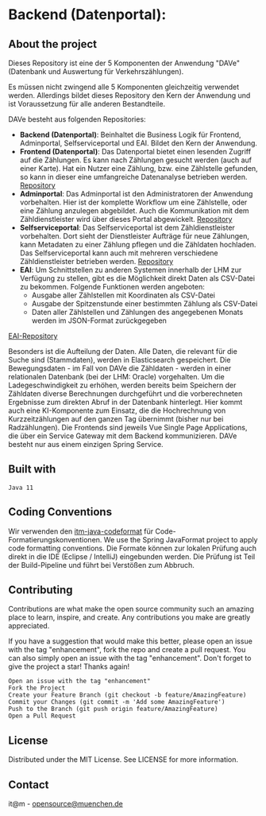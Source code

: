 # Backend (Datenportal):

## About the project

Dieses Repository ist eine der 5 Komponenten der Anwendung "DAVe" (Datenbank und Auswertung für Verkehrszählungen).

Es müssen nicht zwingend alle 5 Komponenten gleichzeitig verwendet werden. Allerdings bildet dieses Repository den Kern der Anwendung und ist Voraussetzung für alle anderen Bestandteile.

DAVe besteht aus folgenden Repositories:

* **Backend (Datenportal)**: Beinhaltet die Business Logik für Frontend, Adminportal, Selfserviceportal und EAI. Bildet den Kern der Anwendung. 
* **Frontend (Datenportal)**: Das Datenportal bietet einen lesenden Zugriff auf die Zählungen. Es kann nach Zählungen gesucht werden (auch auf einer Karte). Hat ein Nutzer eine Zählung, bzw. eine Zählstelle gefunden, so kann in dieser eine umfangreiche Datenanalyse betrieben werden. [Repository](https://github.com/it-at-m/dave-frontend)
* **Adminportal**: Das Adminportal ist den Administratoren der Anwendung vorbehalten. Hier ist der komplette Workflow um eine Zählstelle, oder eine Zählung anzulegen abgebildet. Auch die Kommunikation mit dem Zähldienstleister wird über dieses Portal abgewickelt. [Repository](https://github.com/it-at-m/dave-admin-portal)
* **Selfserviceportal**: Das Selfserviceportal ist dem Zähldienstleister vorbehalten. Dort sieht der Dienstleister Aufträge für neue Zählungen, kann Metadaten zu einer Zählung pflegen und die Zähldaten hochladen. Das Selfserviceportal kann auch mit mehreren verschiedene Zähldienstleister betrieben werden. [Repository](https://github.com/it-at-m/dave-selfservice-portal)
* **EAI**: Um Schnittstellen zu anderen Systemen innerhalb der LHM zur Verfügung zu stellen, gibt es die Möglichkeit direkt Daten als CSV-Datei zu bekommen. Folgende Funktionen werden angeboten:
	* Ausgabe aller Zählstellen mit Koordinaten als CSV-Datei
	* Ausgabe der Spitzenstunde einer bestimmten Zählung als CSV-Datei
	* Daten aller Zählstellen und Zählungen des angegebenen Monats werden im JSON-Format zurückgegeben

[EAI-Repository](https://github.com/it-at-m/dave-eai)

Besonders ist die Aufteilung der Daten. Alle Daten, die relevant für die Suche sind (Stammdaten), werden in Elasticsearch gespeichert. Die Bewegungsdaten - im Fall von DAVe die Zähldaten - werden in einer relationalen Datenbank (bei der LHM: Oracle) vorgehalten. Um die Ladegeschwindigkeit zu erhöhen, werden bereits beim Speichern der Zähldaten diverse Berechnungen durchgeführt und die vorberechneten Ergebnisse zum direkten Abruf in der Datenbank hinterlegt. Hier kommt auch eine KI-Komponente zum Einsatz, die die Hochrechnung von Kurzzeitzählungen auf den ganzen Tag übernimmt (bisher nur bei Radzählungen).
Die Frontends sind jeweils Vue Single Page Applications, die über ein Service Gateway mit dem Backend kommunizieren. DAVe besteht nur aus einem einzigen Spring Service.


## Built with
    Java 11

## Coding Conventions

Wir verwenden den [itm-java-codeformat](https://github.com/it-at-m/itm-java-codeformat) für Code-Formatierungskonventionen.
We use the Spring JavaFormat project to apply code formatting conventions. Die Formate können zur lokalen Prüfung auch direkt in die IDE (Eclipse / IntelliJ) eingebunden werden. Die Prüfung ist Teil der Build-Pipeline und führt bei Verstößen zum Abbruch.

## Contributing

Contributions are what make the open source community such an amazing place to learn, inspire, and create. Any contributions you make are greatly appreciated.

If you have a suggestion that would make this better, please open an issue with the tag "enhancement", fork the repo and create a pull request. You can also simply open an issue with the tag "enhancement". Don't forget to give the project a star! Thanks again!

    Open an issue with the tag "enhancement"
    Fork the Project
    Create your Feature Branch (git checkout -b feature/AmazingFeature)
    Commit your Changes (git commit -m 'Add some AmazingFeature')
    Push to the Branch (git push origin feature/AmazingFeature)
    Open a Pull Request

## License

Distributed under the MIT License. See LICENSE for more information.
## Contact

it@m - opensource@muenchen.de
